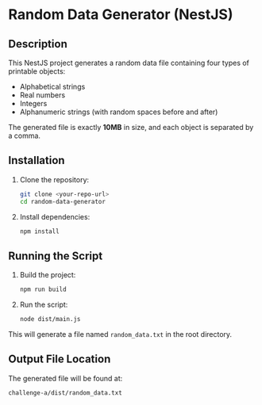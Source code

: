 # Random Data Generator (NestJS)

## Description
This NestJS project generates a random data file containing four types of printable objects:
- Alphabetical strings
- Real numbers
- Integers
- Alphanumeric strings (with random spaces before and after)

The generated file is exactly **10MB** in size, and each object is separated by a comma.

## Installation
1. Clone the repository:
   ```sh
   git clone <your-repo-url>
   cd random-data-generator
   ```

2. Install dependencies:
   ```sh
   npm install
   ```

## Running the Script
1. Build the project:
   ```sh
   npm run build
   ```

2. Run the script:
   ```sh
   node dist/main.js
   ```

This will generate a file named `random_data.txt` in the root directory.

## Output File Location
The generated file will be found at:
```
challenge-a/dist/random_data.txt
```